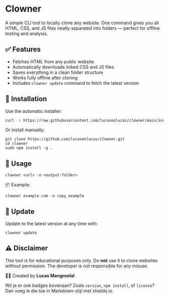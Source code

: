 # Clowner

A simple CLI tool to locally clone any website. One command gives you all HTML, CSS, and JS files neatly separated into folders — perfect for offline testing and analysis.

 

## ✅ Features

- Fetches HTML from any public website  
- Automatically downloads linked CSS and JS files  
- Saves everything in a clean folder structure  
- Works fully offline after cloning  
- Includes `clowner update` command to fetch the latest version  

 

## 🚀 Installation

Use the automatic installer:

```bash
curl -s https://raw.githubusercontent.com/lucasenlucas/clowner/main/install.sh | bash
````

Or install manually:

```
git clone https://github.com/lucasenlucas/clowner.git
cd clowner
sudo npm install -g .
```

 

## 🔧 Usage

```
clowner <url> -o <output-folder>
```

📦 Example:

```
clowner example.com -o copy_example
```


## 🔄 Update

Update to the latest version at any time with:

```
clowner update
```


## ⚠️ Disclaimer

This tool is for educational purposes only.
Do **not** use it to clone websites without permission.
The developer is not responsible for any misuse.



👨‍💻 Created by **Lucas Mangroelal**



Wil je er ook badges bovenaan? Zoals `version`, `npm install`, of `license`? Dan voeg ik die toe in Markdown-stijl met shields.io.
```
